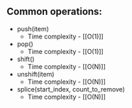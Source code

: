 ## Common operations:
* push(item)
	* Time complexity - [[O(1)]]
* pop()
	* Time complexity - [[O(1)]]
* shift()
	* Time complexity - [[O(N)]]
* unshift(item)
	* Time complexity - [[O(N)]]
* splice(start_index, count_to_remove)
	* Time complexity - [[O(N)]]
